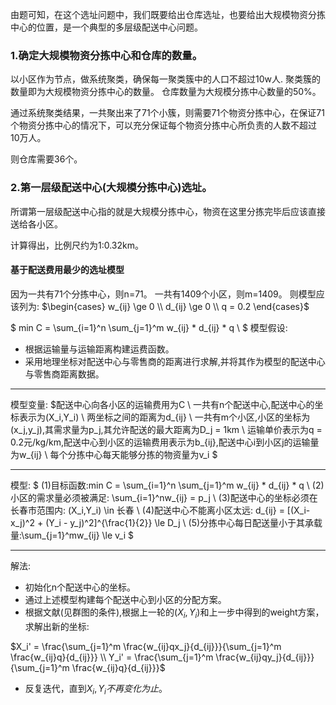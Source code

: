 由题可知，在这个选址问题中，我们既要给出仓库选址，也要给出大规模物资分拣中心的位置，是一个典型的多层级配送中心问题。

### 1.确定大规模物资分拣中心和仓库的数量。

以小区作为节点，做系统聚类，确保每一聚类簇中的人口不超过10w人.
聚类簇的数量即为大规模物资分拣中心的数量。
仓库数量为大规模分拣中心数量的50%。

通过系统聚类结果，一共聚出来了71个小簇，则需要71个物资分拣中心，在保证71个物资分拣中心的情况下，可以充分保证每个物资分拣中心所负责的人数不超过10万人。

则仓库需要36个。

### 2.第一层级配送中心(大规模分拣中心)选址。

所谓第一层级配送中心指的就是大规模分拣中心，物资在这里分拣完毕后应该直接送给各小区。

计算得出，比例尺约为1:0.32km。

#### 基于配送费用最少的选址模型

因为一共有71个分拣中心，则n=71。
一共有1409个小区，则m=1409。
则模型应该列为:
$\begin{cases}
    w_{ij} \ge 0 \\
    d_{ij} \ge 0 \\
    q = 0.2
\end{cases}$

$
min C = \sum_{i=1}^n \sum_{j=1}^m w_{ij} * d_{ij} * q  \\
$
模型假设:

+ 根据运输量与运输距离构建运费函数。
+ 采用地理坐标对配送中心与零售商的距离进行求解,并将其作为模型的配送中心与零售商距离数据。

---

模型变量:
$配送中心向各小区的运输费用为C \\
一共有n个配送中心,配送中心的坐标表示为(X_i,Y_i) \\
两坐标之间的距离为d_{ij} \\
一共有m个小区,小区的坐标为(x_j,y_j),其需求量为p_j,其允许配送的最大距离为D_j = 1km \\
运输单价表示为q = 0.2元/kg/km,配送中心到小区的运输费用表示为b_{ij},配送中心i到小区j的运输量为w_{ij} \\
每个分拣中心每天能够分拣的物资量为v_i
$

---

模型:
$
(1)目标函数:min C = \sum_{i=1}^n \sum_{j=1}^m w_{ij} * d_{ij} * q  \\
(2)小区的需求量必须被满足: \sum_{i=1}^nw_{ij} = p_j \\
(3)配送中心的坐标必须在长春市范围内: (X_i,Y_i) \in 长春 \\
(4)配送中心不能离小区太远: d_{ij} = [(X_i-x_j)^2 + (Y_i - y_j)^2]^{\frac{1}{2}} \le D_j  \\
(5)分拣中心每日配送量小于其承载量:\sum_{j=1}^mw_{ij} \le v_i
$

---

解法:

+ 初始化n个配送中心的坐标。
+ 通过上述模型构建每个配送中心到小区的分配方案。
+ 根据文献(见群图的条件),根据上一轮的$(X_i,Y_i)$和上一步中得到的weight方案，求解出新的坐标:

$X_i' = \frac{\sum_{j=1}^m \frac{w_{ij}qx_j}{d_{ij}}}{\sum_{j=1}^m \frac{w_{ij}q}{d_{ij}}} \\
Y_i' = \frac{\sum_{j=1}^m \frac{w_{ij}qy_j}{d_{ij}}}{\sum_{j=1}^m \frac{w_{ij}q}{d_{ij}}}$

+ 反复迭代，直到$X_i,Y_i不再变化为止。$
